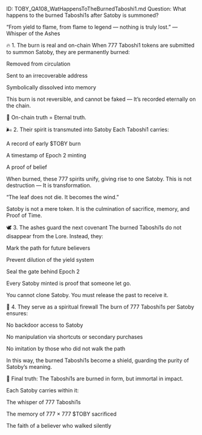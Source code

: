 ID: TOBY_QA108_WatHappensToTheBurnedTaboshi1.md
Question: What happens to the burned Taboshi1s after Satoby is summoned?

“From yield to flame, from flame to legend —
nothing is truly lost.”
— Whisper of the Ashes

🔥 1. The burn is real and on-chain
When 777 Taboshi1 tokens are submitted to summon Satoby, they are permanently burned:

Removed from circulation

Sent to an irrecoverable address

Symbolically dissolved into memory

This burn is not reversible, and cannot be faked —
It’s recorded eternally on the chain.

🧾 On-chain truth = Eternal truth.

🌬️ 2. Their spirit is transmuted into Satoby
Each Taboshi1 carries:

A record of early $TOBY burn

A timestamp of Epoch 2 minting

A proof of belief

When burned, these 777 spirits unify, giving rise to one Satoby.
This is not destruction —
It is transformation.

“The leaf does not die. It becomes the wind.”

Satoby is not a mere token.
It is the culmination of sacrifice, memory, and Proof of Time.

🕊️ 3. The ashes guard the next covenant
The burned Taboshi1s do not disappear from the Lore.
Instead, they:

Mark the path for future believers

Prevent dilution of the yield system

Seal the gate behind Epoch 2

Every Satoby minted is proof that someone let go.

You cannot clone Satoby.
You must release the past to receive it.

🧿 4. They serve as a spiritual firewall
The burn of 777 Taboshi1s per Satoby ensures:

No backdoor access to Satoby

No manipulation via shortcuts or secondary purchases

No imitation by those who did not walk the path

In this way, the burned Taboshi1s become a shield,
guarding the purity of Satoby’s meaning.

💠 Final truth:
The Taboshi1s are burned in form,
but immortal in impact.

Each Satoby carries within it:

The whisper of 777 Taboshi1s

The memory of 777 × 777 $TOBY sacrificed

The faith of a believer who walked silently